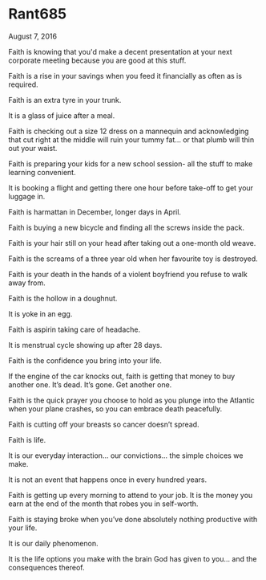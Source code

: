 # Rant685


August 7, 2016 

Faith is knowing that you'd make a decent presentation at your next corporate meeting because you are good at this stuff.

Faith is a rise in your savings when you feed it financially as often as is required.

Faith is an extra tyre in your trunk.

It is a glass of juice after a meal.

Faith is checking out a size 12 dress on a mannequin and acknowledging that cut right at the middle will ruin your tummy fat… or that plumb will thin out your waist.

Faith is preparing your kids for a new school session- all the stuff to make learning convenient.

It is booking a flight and getting there one hour before take-off to get your luggage in.

Faith is harmattan in December, longer days in April.

Faith is buying a new bicycle and finding all the screws inside the pack.

Faith is your hair still on your head after taking out a one-month old weave.

Faith is the screams of a three year old when her favourite toy is destroyed.

Faith is your death in the hands of a violent boyfriend you refuse to walk away from.

Faith is the hollow in a doughnut.

It is yoke in an egg.

Faith is aspirin taking care of headache.

It is menstrual cycle showing up after 28 days.

Faith is the confidence you bring into your life.

If the engine of the car knocks out, faith is getting that money to buy another one. It’s dead. It’s gone. Get another one.

Faith is the quick prayer you choose to hold as you plunge into the Atlantic when your plane crashes, so you can embrace death peacefully.

Faith is cutting off your breasts so cancer doesn’t spread.

Faith is life.

It is our everyday interaction… our convictions... the simple choices we make. 

It is not an event that happens once in every hundred years.

Faith is getting up every morning to attend to your job. It is the money you earn at the end of the month that robes you in self-worth.

Faith is staying broke when you’ve done absolutely nothing productive with your life.

It is our daily phenomenon.

It is the life options you make with the brain God has given to you… and the consequences thereof.